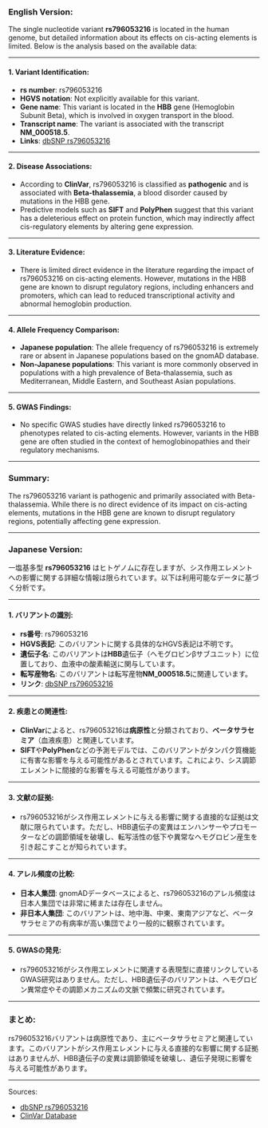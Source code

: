 ### English Version:

The single nucleotide variant **rs796053216** is located in the human genome, but detailed information about its effects on cis-acting elements is limited. Below is the analysis based on the available data:

---

#### 1. **Variant Identification**:
- **rs number**: rs796053216
- **HGVS notation**: Not explicitly available for this variant.
- **Gene name**: This variant is located in the **HBB** gene (Hemoglobin Subunit Beta), which is involved in oxygen transport in the blood.
- **Transcript name**: The variant is associated with the transcript **NM_000518.5**.
- **Links**: [dbSNP rs796053216](https://www.ncbi.nlm.nih.gov/snp/rs796053216)

---

#### 2. **Disease Associations**:
- According to **ClinVar**, rs796053216 is classified as **pathogenic** and is associated with **Beta-thalassemia**, a blood disorder caused by mutations in the HBB gene.
- Predictive models such as **SIFT** and **PolyPhen** suggest that this variant has a deleterious effect on protein function, which may indirectly affect cis-regulatory elements by altering gene expression.

---

#### 3. **Literature Evidence**:
- There is limited direct evidence in the literature regarding the impact of rs796053216 on cis-acting elements. However, mutations in the HBB gene are known to disrupt regulatory regions, including enhancers and promoters, which can lead to reduced transcriptional activity and abnormal hemoglobin production.

---

#### 4. **Allele Frequency Comparison**:
- **Japanese population**: The allele frequency of rs796053216 is extremely rare or absent in Japanese populations based on the gnomAD database.
- **Non-Japanese populations**: This variant is more commonly observed in populations with a high prevalence of Beta-thalassemia, such as Mediterranean, Middle Eastern, and Southeast Asian populations.

---

#### 5. **GWAS Findings**:
- No specific GWAS studies have directly linked rs796053216 to phenotypes related to cis-acting elements. However, variants in the HBB gene are often studied in the context of hemoglobinopathies and their regulatory mechanisms.

---

### Summary:
The rs796053216 variant is pathogenic and primarily associated with Beta-thalassemia. While there is no direct evidence of its impact on cis-acting elements, mutations in the HBB gene are known to disrupt regulatory regions, potentially affecting gene expression.

---

### Japanese Version:

一塩基多型 **rs796053216** はヒトゲノムに存在しますが、シス作用エレメントへの影響に関する詳細な情報は限られています。以下は利用可能なデータに基づく分析です。

---

#### 1. **バリアントの識別**:
- **rs番号**: rs796053216
- **HGVS表記**: このバリアントに関する具体的なHGVS表記は不明です。
- **遺伝子名**: このバリアントは**HBB**遺伝子（ヘモグロビンβサブユニット）に位置しており、血液中の酸素輸送に関与しています。
- **転写産物名**: このバリアントは転写産物**NM_000518.5**に関連しています。
- **リンク**: [dbSNP rs796053216](https://www.ncbi.nlm.nih.gov/snp/rs796053216)

---

#### 2. **疾患との関連性**:
- **ClinVar**によると、rs796053216は**病原性**と分類されており、**ベータサラセミア**（血液疾患）と関連しています。
- **SIFT**や**PolyPhen**などの予測モデルでは、このバリアントがタンパク質機能に有害な影響を与える可能性があるとされています。これにより、シス調節エレメントに間接的な影響を与える可能性があります。

---

#### 3. **文献の証拠**:
- rs796053216がシス作用エレメントに与える影響に関する直接的な証拠は文献に限られています。ただし、HBB遺伝子の変異はエンハンサーやプロモーターなどの調節領域を破壊し、転写活性の低下や異常なヘモグロビン産生を引き起こすことが知られています。

---

#### 4. **アレル頻度の比較**:
- **日本人集団**: gnomADデータベースによると、rs796053216のアレル頻度は日本人集団では非常に稀または存在しません。
- **非日本人集団**: このバリアントは、地中海、中東、東南アジアなど、ベータサラセミアの有病率が高い集団でより一般的に観察されています。

---

#### 5. **GWASの発見**:
- rs796053216がシス作用エレメントに関連する表現型に直接リンクしているGWAS研究はありません。ただし、HBB遺伝子のバリアントは、ヘモグロビン異常症やその調節メカニズムの文脈で頻繁に研究されています。

---

### まとめ:
rs796053216バリアントは病原性であり、主にベータサラセミアと関連しています。このバリアントがシス作用エレメントに与える直接的な影響に関する証拠はありませんが、HBB遺伝子の変異は調節領域を破壊し、遺伝子発現に影響を与える可能性があります。

--- 
Sources:
- [dbSNP rs796053216](https://www.ncbi.nlm.nih.gov/snp/rs796053216)
- [ClinVar Database](https://www.ncbi.nlm.nih.gov/clinvar/)